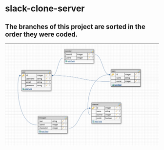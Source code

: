 # slack-clone-server

## The branches of this project are sorted in the order they were coded.

![database schema](database_schema.png)
